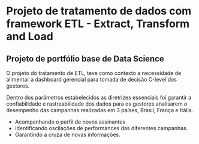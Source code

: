 # Projeto de tratamento de dados com framework ETL - Extract, Transform and Load
## Projeto de portfólio base de Data Science

O projeto do tratamento de ETL, teve como contexto a necessidade de alimentar a dashboard gerencial para tomada de decisão C-level dos gestores.

Dentro dos parâmetros estabelecidos as diretrizes essenciais foi garantir a confiabilidade e rastreabilidade dos dados para os gestores analisarem o desempenho das campanhas realizadas em 3 países, Brasil, França e Itália.
- Acompanhando o perfil de novos assinantes
- identificando oscilações de performances das diferentes campanhas.
- Garantindo a cruza de novas informações.
